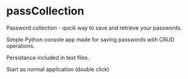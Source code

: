 # passCollection
Password collection - qucik way to save and retrieve your passwords.

Simple Python console app made for saving passwords with CRUD operations.

Persistance included in text files.

Start as normal application (double click)
